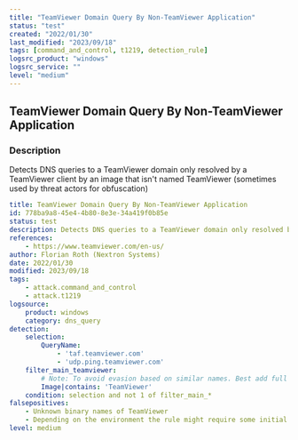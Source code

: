 ```yaml
---
title: "TeamViewer Domain Query By Non-TeamViewer Application"
status: "test"
created: "2022/01/30"
last_modified: "2023/09/18"
tags: [command_and_control, t1219, detection_rule]
logsrc_product: "windows"
logsrc_service: ""
level: "medium"
---
```


## TeamViewer Domain Query By Non-TeamViewer Application

### Description

Detects DNS queries to a TeamViewer domain only resolved by a TeamViewer client by an image that isn't named TeamViewer (sometimes used by threat actors for obfuscation)

```yml
title: TeamViewer Domain Query By Non-TeamViewer Application
id: 778ba9a8-45e4-4b80-8e3e-34a419f0b85e
status: test
description: Detects DNS queries to a TeamViewer domain only resolved by a TeamViewer client by an image that isn't named TeamViewer (sometimes used by threat actors for obfuscation)
references:
    - https://www.teamviewer.com/en-us/
author: Florian Roth (Nextron Systems)
date: 2022/01/30
modified: 2023/09/18
tags:
    - attack.command_and_control
    - attack.t1219
logsource:
    product: windows
    category: dns_query
detection:
    selection:
        QueryName:
            - 'taf.teamviewer.com'
            - 'udp.ping.teamviewer.com'
    filter_main_teamviewer:
        # Note: To avoid evasion based on similar names. Best add full install location of TeamViewer
        Image|contains: 'TeamViewer'
    condition: selection and not 1 of filter_main_*
falsepositives:
    - Unknown binary names of TeamViewer
    - Depending on the environment the rule might require some initial tuning before usage to avoid FP with third party applications
level: medium

```
